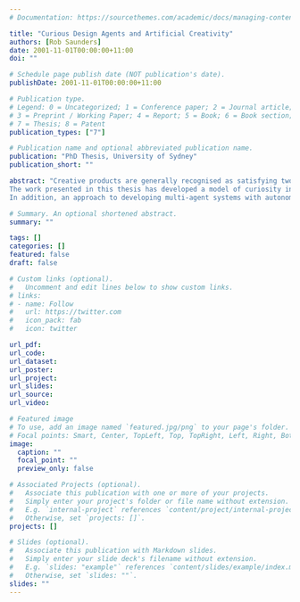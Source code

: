 ```yaml
---
# Documentation: https://sourcethemes.com/academic/docs/managing-content/

title: "Curious Design Agents and Artificial Creativity"
authors: [Rob Saunders]
date: 2001-11-01T00:00:00+11:00
doi: ""

# Schedule page publish date (NOT publication's date).
publishDate: 2001-11-01T00:00:00+11:00

# Publication type.
# Legend: 0 = Uncategorized; 1 = Conference paper; 2 = Journal article;
# 3 = Preprint / Working Paper; 4 = Report; 5 = Book; 6 = Book section;
# 7 = Thesis; 8 = Patent
publication_types: ["7"]

# Publication name and optional abbreviated publication name.
publication: "PhD Thesis, University of Sydney"
publication_short: ""

abstract: "Creative products are generally recognised as satisfying two requirements: firstly they are useful, and secondly they are novel. Much effort in AI and design computing has been put into developing systems that can recognise the usefulness of the products that they generate. In contrast, the work presented in this thesis has concentrated on developing computational systems that are able to recognise the novelty of their work. The research has shown that when computational systems are given the ability to recognise both the novelty and the usefulness of their products they gain a level of autonomy that opens up new possibilities for the study of creative behaviour in single agents and the emergence of social creativity in multi-agent systems.
The work presented in this thesis has developed a model of curiosity in design as the selection of design actions with the goal of generating novel artefacts. Agents that embody this model of curiosity are called “curious design agents”. The behaviour of curious design agents is demonstrated with a range of applications to visual and non- visual design domains. Visual domains include rectilinear drawings, Spirograph patterns, and “genetic artworks” similar to the work of Karl Sims. Non-visual domains include an illustrative abstract design space useful for visualising the behaviour of curious agents and the design of doorways to accommodate the passage of large crowds. The design methods used in the different domains show that the model of curiosity is applicable to models of designing by direct manipulation, parametric configuration or by using a separate design tool that embodies the generative aspects of the design process.
In addition, an approach to developing multi-agent systems with autonomous notions of creativity called artificial creativity is presented. The opportunities for studying social creativity in design are illustrated with an artificial creativity system used to study the emergence of social notions of whom and what are creative in a society of curious design agents. Developing similar artificial creativity systems promises to be a useful synthetic approach to the study of socially situated, creative design."

# Summary. An optional shortened abstract.
summary: ""

tags: []
categories: []
featured: false
draft: false

# Custom links (optional).
#   Uncomment and edit lines below to show custom links.
# links:
# - name: Follow
#   url: https://twitter.com
#   icon_pack: fab
#   icon: twitter

url_pdf: 
url_code:
url_dataset:
url_poster:
url_project:
url_slides:
url_source:
url_video:

# Featured image
# To use, add an image named `featured.jpg/png` to your page's folder. 
# Focal points: Smart, Center, TopLeft, Top, TopRight, Left, Right, BottomLeft, Bottom, BottomRight.
image:
  caption: ""
  focal_point: ""
  preview_only: false

# Associated Projects (optional).
#   Associate this publication with one or more of your projects.
#   Simply enter your project's folder or file name without extension.
#   E.g. `internal-project` references `content/project/internal-project/index.md`.
#   Otherwise, set `projects: []`.
projects: []

# Slides (optional).
#   Associate this publication with Markdown slides.
#   Simply enter your slide deck's filename without extension.
#   E.g. `slides: "example"` references `content/slides/example/index.md`.
#   Otherwise, set `slides: ""`.
slides: ""
---
```

